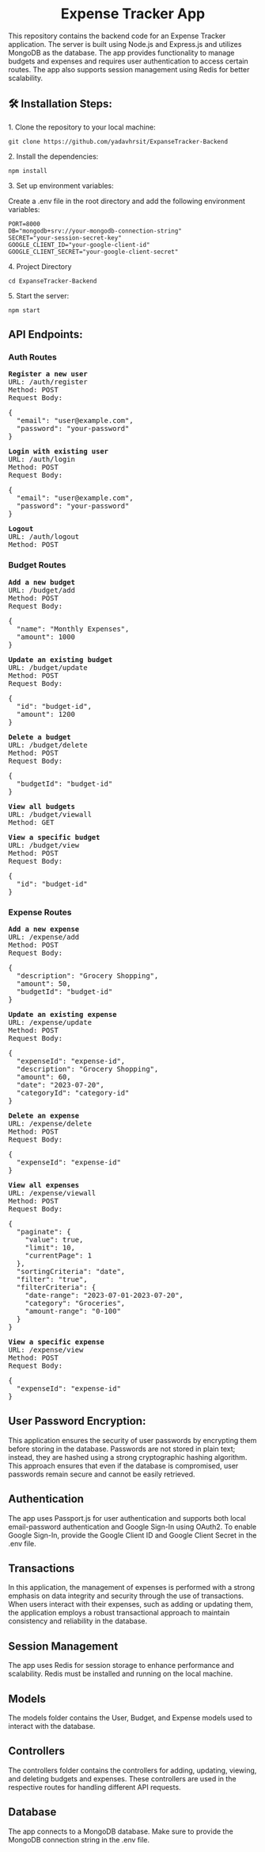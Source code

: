 <h1 align="center" id="title">Expense Tracker App</h1>

<p id="description">This repository contains the backend code for an Expense Tracker application. The server is built using Node.js and Express.js and utilizes MongoDB as the database. The app provides functionality to manage budgets and expenses and requires user authentication to access certain routes. The app also supports session management using Redis for better scalability.</p>

<h2>🛠️ Installation Steps:</h2>

<p>1. Clone the repository to your local machine:</p>

```
git clone https://github.com/yadavhrsit/ExpanseTracker-Backend
```

<p>2. Install the dependencies:</p>

```
npm install
```

<p>3. Set up environment variables:</p>
Create a .env file in the root directory and add the following environment variables:


```
PORT=8000
DB="mongodb+srv://your-mongodb-connection-string" 
SECRET="your-session-secret-key"
GOOGLE_CLIENT_ID="your-google-client-id"
GOOGLE_CLIENT_SECRET="your-google-client-secret"
```

<p>4. Project Directory</p>

```
cd ExpanseTracker-Backend
```

<p>5. Start the server:</p>

```
npm start
```

<h2>API Endpoints:</h2>

<h3>Auth Routes</h3>

<pre><b>Register a new user</b>
URL: /auth/register
Method: POST
Request Body:</pre>
<pre>
{
  "email": "user@example.com",
  "password": "your-password"
}
</pre>

<pre><b>Login with existing user</b>
URL: /auth/login
Method: POST
Request Body:</pre>
<pre>
{
  "email": "user@example.com",
  "password": "your-password"
}
</pre>

<pre><b>Logout</b>
URL: /auth/logout
Method: POST</pre>

<h3>Budget Routes</h3>

<pre><b>Add a new budget</b>
URL: /budget/add
Method: POST
Request Body:</pre>
<pre>
{
  "name": "Monthly Expenses",
  "amount": 1000
}
</pre>

<pre><b>Update an existing budget</b>
URL: /budget/update
Method: POST
Request Body:</pre>
<pre>
{
  "id": "budget-id",
  "amount": 1200
}
</pre>

<pre><b>Delete a budget</b>
URL: /budget/delete
Method: POST
Request Body:</pre>
<pre>
{
  "budgetId": "budget-id"
}
</pre>

<pre><b>View all budgets</b>
URL: /budget/viewall
Method: GET</pre>

<pre><b>View a specific budget</b>
URL: /budget/view
Method: POST
Request Body:</pre>
<pre>
{
  "id": "budget-id"
}
</pre>

<h3>Expense Routes</h3>

<pre><b>Add a new expense</b>
URL: /expense/add
Method: POST
Request Body:</pre>
<pre>
{
  "description": "Grocery Shopping",
  "amount": 50,
  "budgetId": "budget-id"
}
</pre>

<pre><b>Update an existing expense</b>
URL: /expense/update
Method: POST
Request Body:</pre>
<pre>
{
  "expenseId": "expense-id",
  "description": "Grocery Shopping",
  "amount": 60,
  "date": "2023-07-20",
  "categoryId": "category-id"
}
</pre>

<pre><b>Delete an expense</b>
URL: /expense/delete
Method: POST
Request Body:</pre>
<pre>
{
  "expenseId": "expense-id"
}
</pre>

<pre><b>View all expenses</b>
URL: /expense/viewall
Method: POST
Request Body:</pre>
<pre>
{
  "paginate": {
    "value": true,
    "limit": 10,
    "currentPage": 1
  },
  "sortingCriteria": "date",
  "filter": "true",
  "filterCriteria": {
    "date-range": "2023-07-01-2023-07-20",
    "category": "Groceries",
    "amount-range": "0-100"
  }
}
</pre>

<pre><b>View a specific expense</b>
URL: /expense/view
Method: POST
Request Body:</pre>
<pre>
{
  "expenseId": "expense-id"
}
</pre>
<h2>User Password Encryption:</h2>
<p>
This application ensures the security of user passwords by encrypting them before storing in the database. Passwords are not stored in plain text; instead, they are hashed using a strong cryptographic hashing algorithm. This approach ensures that even if the database is compromised, user passwords remain secure and cannot be easily retrieved.
</p>
<h2>Authentication</h2>
<p>
The app uses Passport.js for user authentication and supports both local email-password authentication and Google Sign-In using OAuth2. 
To enable Google Sign-In, provide the Google Client ID and Google Client Secret in the .env file.
</p>
<h2>Transactions</h2>
<p>In this application, the management of expenses is performed with a strong emphasis on data integrity and security through the use of transactions. When users interact with their expenses, such as adding or updating them, the application employs a robust transactional approach to maintain consistency and reliability in the database.</p>

<h2>Session Management</h2>
<p>The app uses Redis for session storage to enhance performance and scalability. Redis must be installed and running on the local machine.</p>

<h2>Models</h2>
<p>The models folder contains the User, Budget, and Expense models used to interact with the database.</p>


<h2>Controllers</h2>
<p>The controllers folder contains the controllers for adding, updating, viewing, and deleting budgets and expenses. These controllers are used in the respective routes for handling different API requests.</p>

<h2>Database</h2>
<p>The app connects to a MongoDB database. Make sure to provide the MongoDB connection string in the .env file.</p>
